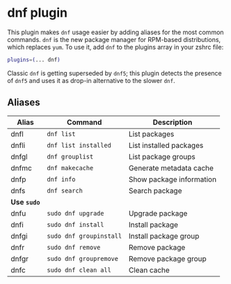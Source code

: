 # dnf plugin
This plugin makes `dnf` usage easier by adding aliases for the most common commands.
`dnf` is the new package manager for RPM-based distributions, which replaces `yum`.
To use it, add `dnf` to the plugins array in your zshrc file:
```zsh
plugins=(... dnf)
```
Classic `dnf` is getting superseded by `dnf5`; this plugin detects the presence
of `dnf5` and uses it as drop-in alternative to the slower `dnf`.
## Aliases
| Alias | Command                 | Description              |
|-------|-------------------------|--------------------------|
| dnfl  | `dnf list`              | List packages            |
| dnfli | `dnf list installed`    | List installed packages  |
| dnfgl | `dnf grouplist`         | List package groups      |
| dnfmc | `dnf makecache`         | Generate metadata cache  |
| dnfp  | `dnf info`              | Show package information |
| dnfs  | `dnf search`            | Search package           |
| **Use `sudo`**                                             |
| dnfu  | `sudo dnf upgrade`      | Upgrade package          |
| dnfi  | `sudo dnf install`      | Install package          |
| dnfgi | `sudo dnf groupinstall` | Install package group    |
| dnfr  | `sudo dnf remove`       | Remove package           |
| dnfgr | `sudo dnf groupremove`  | Remove package group     |
| dnfc  | `sudo dnf clean all`    | Clean cache              |
